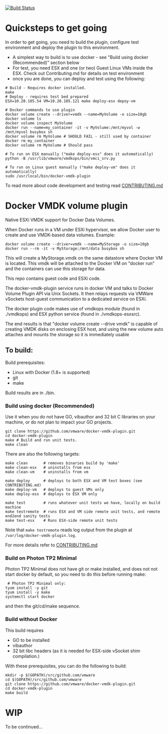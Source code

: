 [![Build Status](https://ci.vmware.run/api/badges/vmware/docker-vmdk-plugin/status.svg)](https://ci.vmware.run/vmware/docker-vmdk-plugin)

# Quicksteps to get going

In order to get going, you need to build the plugin, configure test environment
and deploy the plugin to this environment. 
- A simplest way to build is to use
docker - see "Build using docker (Recommended)" section below
- For test, you need ESX and one (or two) Guest Linux VMs inside the ESX. Check out Contributing.md for details on test environment
- once you are done, you can deploy and test using the following:

```
# Build - Requires docker installed.
make
# Deploy - requires test bed prepared
ESX=10.20.105.54 VM=10.20.105.121 make deploy-esx depoy-vm

# Docker commands to use plugin
docker volume create --driver=vmdk --name=MyVolume -o size=10gb
docker volume ls
docker volume inspect MyVolume
docker run --name=my_container -it -v MyVolume:/mnt/myvol -w /mnt/myvol busybox sh
docker volume rm MyVolume # SHOULD FAIL - still used by container
docker rm my_container
docker volume rm MyVolume # Should pass

# To run on ESX manually ("make deploy-esx" does it automatically)
python -B /usr/lib/vmware/vmdkops/bin/vmci_srv.py

# To run on Linux guest manually ("make deploy-vm" does it automatically)
sudo /usr/local/bin/docker-vmdk-plugin

```

To read more about code development and testing read [CONTRIBUTING.md](https://github.com/vmware/docker-vmdk-plugin/blob/master/CONTRIBUTING.md)

# Docker VMDK volume plugin

Native ESXi VMDK support for Docker Data Volumes.

When Docker runs in a VM under ESXi hypervisor, we allow Docker user to
create and use VMDK-based data volumes. Example:

```Shell
docker volume create --driver=vmdk --name=MyStorage -o size=10gb
docker run --rm -it -v MyStorage:/mnt/data busybox sh
```

This will create a MyStorage.vmdk on the same datastore where Docker VM is
located. This vmdk will be attached to the Docker VM on "docker run" and
the containers can use this storage for data.

This repo contains guest code and ESXi code.

The docker-vmdk-plugin service runs in docker VM and talks to Docker Volume
Plugin API via Unix Sockets. It then relays requests via VMWare vSockets
host-guest communication to a dedicated service on ESXi.

The docker plugin code makes use of  vmdkops module  (found  in ./vmdkops)
and ESX python service (found in ./vmdkops-esxsrc).

The end results is that "docker volume create --drive vmdk" is capable
of creating VMDK disks on enclosing ESX host, and using the new volume auto
attaches and mounts the storage so it is immediately usable

## To build:

Build prerequisites:
 - Linux with Docker (1.8+ is supported)
 - git
 - make

Build results are in ./bin.

### Build using docker (Recommended)

Use it when you do not have GO, vibauthor and 32 bit C libraries on your machine,
or do not plan to impact your GO projects.

```Shell
git clone https://github.com/vmware/docker-vmdk-plugin.git
cd docker-vmdk-plugin
make # Build and run unit tests.
make clean
```

There are also the following targets:
```
make clean       # removes binaries build by 'make'
make clean-esx   # uninstalls from esx
make clean-vm    # uninstalls from vm

make deploy      # deploys to both ESX and VM test boxes (see CONTRIBUTING.md)
make deploy-vm   # deploys to guest VMs only 
make deploy-esx  # deploys to ESX VM only

make test        # runs whatever unit tests we have, locally on build machine
make testremote  # runs ESX and VM side remote unit tests, and remote end2end sanity tests
make test-esx    # Runs ESX-side remote unit tests
```
Note that `make testremote` reads log output from the plugin at `/var/log/docker-vmdk-plugin.log`.

For more details refer to [CONTRIBUTING.md](https://github.com/vmware/docker-vmdk-plugin/blob/master/CONTRIBUTING.md)

### Build on Photon TP2 Minimal

Photon TP2 Minimal does not have git or make installed, and does not
not start docker by default, so you need to do this before running make:

```Shell
 # Photon TP2 Minimal only:
tyum install -y git
tyum install -y make
systemctl start docker
```
and then the git/cd/make sequence.

### Build without Docker

This build requires
- GO to be installed
- vibauthor
- 32 bit libc headers (as it is needed for ESX-side vSocket shim compilation.)

With these prerequisites, you can do the following to build:

```
mkdir -p $(GOPATH)/src/github.com/vmware
cd $(GOPATH)/src/github.com/vmware
git clone https://github.com/vmware/docker-vmdk-plugin.git
cd docker-vmdk-plugin
make build
```

# WIP
To be continued...
